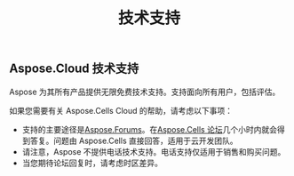 ﻿---
title: 技术支持
second_title: Aspose.Cells Cloud Documen
type: docs
url: /zh/technical-support/
description: Aspose.Cells云支持Excel创建、转换、合并、拆分、保护、内部对象操作等
weight: 80
kwords: Excel, Office 云, REST API, 电子表格, PDF, CSV, Json, Markdwon, 技术支持
---
## **Aspose.Cloud 技术支持**
Aspose 为其所有产品提供无限免费技术支持。支持面向所有用户，包括评估。

如果您需要有关 Aspose.Cells Cloud 的帮助，请考虑以下事项：

- 支持的主要途径是[Aspose.Forums](http://forum.aspose.cloud/)。在[Aspose.Cells 论坛](https://forum.aspose.cloud/c/cells)几个小时内就会得到答复。问题由 Aspose.Cells 直接回答，适用于云开发团队。
- 请注意，Aspose 不提供电话技术支持。电话支持仅适用于销售和购买问题。
- 当您期待论坛回复时，请考虑时区差异。



